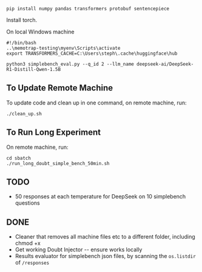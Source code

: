 ```
pip install numpy pandas transformers protobuf sentencepiece
```

Install torch.


On local Windows machine
```
#!/bin/bash
..\memotrap-testing\myenv\Scripts\activate
export TRANSFORMERS_CACHE=C:\Users\steph\.cache\huggingface\hub

python3 simplebench_eval.py --q_id 2 --llm_name deepseek-ai/DeepSeek-R1-Distill-Qwen-1.5B
```

## To Update Remote Machine
To update code and clean up in one command, on remote machine, run:
```
./clean_up.sh
```

## To Run Long Experiment
On remote machine, run:
```
cd sbatch
./run_long_doubt_simple_bench_50min.sh
```



## TODO
- 50 responses at each temperature for DeepSeek on 10 simplebench questions

## DONE
- Cleaner that removes all machine files etc to a different folder, including chmod +x
- Get working Doubt Injector -- ensure works locally
- Results evaluator for simplebench json files, by scanning the `os.listdir` of `/responses`
